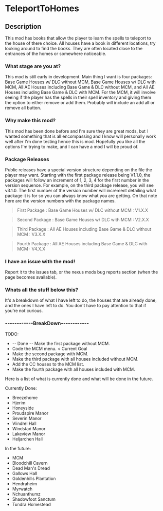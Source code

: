 # TeleportToHomes
## Description
This mod has books that allow the player to learn the spells to teleport to the house of there choice. All houses have a book in different locations, try looking around to find the books. They are often located close to the entrances of the homes or somewhere noticeable.
 
### What stage are you at?
This mod is still early in development. Main thing I want is four packages: Base Game Houses w/ DLC without MCM, Base Game Houses w/ DLC with MCM, All AE Houses including Base Game & DLC without MCM, and All AE Houses including Base Game & DLC with MCM. For the MCM, it will involve seeing if the player has the spells in their spell inventory and giving them the option to either remove or add them. Probably will include an add all or remove all button. 

### Why make this mod?
This mod has been done before and I'm sure they are great mods, but I wanted something that is all encompassing and I know will personally work well after I'm done testing hence this is mod. Hopefully you like all the options I'm trying to make, and I can have a mod I will be proud of. 

### **Package Releases**
Public releases have a special version structure depending on the file the player may want. Starting with the first package release being V1.1.0, the packages will follow an increment of 1, 2, 3, 4 for the first number in the version sequence. For example, on the third package release, you will see v3.1.0. The first number of the version number will increment detailing what package it is for so you can always know what you are getting. On that note here are the version numbers with the package names.


> First Package : Base Game Houses w/ DLC without MCM : V1.X.X

> Second Package : Base Game Houses w/ DLC with MCM : V2.X.X

> Third Package : All AE Houses including Base Game & DLC without MCM : V3.X.X
 
> Fourth Package : All AE Houses including Base Game & DLC with MCM : V4.X.X


### I have an issue with the mod!
Report it to the issues tab, or the nexus mods bug reports section (when the page becomes available). 


### Whats all the stuff below this?
It's a breakdown of what I have left to do, the houses that are already done, and the ones I have left to do. You don't have to pay attention to that if you're not curious. 


### ------------BreakDown------------

 TODO: 
  - -- Done -- Make the first package without MCM.
  - Code the MCM menu. < Current Goal
  - Make the second package with MCM.
  - Make the third package with all houses included without MCM.
  - Add the CC houses to the MCM list.
  - Make the fourth package with all houses included with MCM.

 Here is a list of what is currently done and what will be done in the future.

Currently Done:
  - Breezehome	
  - Hjerim	
  - Honeyside	
  - Proudspire Manor
  - Severin Manor
  - Vlindrel Hall	
  - Windstad Manor
  - Lakeview Manor
  - Heljarchen Hall

In the future:
 - MCM
 - Bloodchill Cavern
 - Dead Man's Dread
 - Gallows Hall
 - Goldenhills Plantation
 - Hendraheim
 - Myrwatch
 - Nchuanthumz
 - Shadowfoot Sanctum
 - Tundra Homestead
